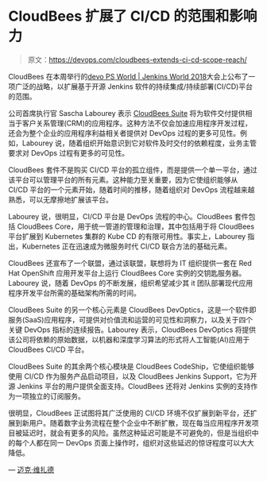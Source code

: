 # CloudBees 扩展了 CI/CD 的范围和影响力

> 原文：<https://devops.com/cloudbees-extends-ci-cd-scope-reach/>

CloudBees 在本周举行的[devo PS World | Jenkins World 2018](https://www.cloudbees.com/devops-world/san-francisco)大会上公布了一项广泛的战略，以扩展基于开源 Jenkins 软件的持续集成/持续部署(CI/CD)平台的范围。

公司首席执行官 Sascha Labourey 表示 [CloudBees Suite](https://www.businesswire.com/news/home/20180918005153/en/CloudBees-Announces-Industry’s-End-to-End-Software-Delivery-System) 将为软件交付提供相当于客户关系管理(CRM)的应用程序。这种方法不仅会加速应用程序开发过程，还会为整个企业的应用程序利益相关者提供对 DevOps 过程的更多可见性。例如，Labourey 说，随着组织开始意识到它对软件及时交付的依赖程度，业务主管要求对 DevOps 过程有更多的可见性。

CloudBees 套件不是购买 CI/CD 平台的孤立组件，而是提供一个单一平台，通过该平台可以管理平台的所有元素。这种能力至关重要，因为它使组织能够从 CI/CD 平台的一个元素开始，随着时间的推移，随着组织对 DevOps 流程越来越熟悉，可以无摩擦地扩展该平台。

Labourey 说，很明显，CI/CD 平台是 DevOps 流程的中心。CloudBees 套件包括 CloudBees Core，用于统一管道的管理和治理，其中包括用于将 CloudBees 平台扩展到 Kubernetes 集群的 Kube CD 的有限可用性。事实上，Labourey 指出，Kubernetes 正在迅速成为微服务时代 CI/CD 联合方法的基础元素。

CloudBees 还宣布了一个联盟，通过该联盟，联想将为 IT 组织提供一套在 Red Hat OpenShift 应用开发平台上运行 CloudBees Core 实例的交钥匙服务器。Labourey 说，随着 DevOps 的不断发展，组织希望减少其 it 团队部署现代应用程序开发平台所需的基础架构所需的时间。

CloudBees Suite 的另一个核心元素是 CloudBees DevOptics，这是一个软件即服务(SaaS)应用程序，可提供对价值流和运营的可见性和洞察力，以及关于四个关键 DevOps 指标的连续报告。Labourey 表示，CloudBees DevOptics 将提供该公司将依赖的原始数据，以机器和深度学习算法的形式将人工智能(AI)应用于 CloudBees CI/CD 平台。

CloudBees Suite 的其余两个核心模块是 CloudBees CodeShip，它使组织能够使用 CI/CD 作为服务产品启动项目，以及 CloudBees Jenkins Support，它为开源 Jenkins 平台的用户提供全面支持。CloudBees 还将对 Jenkins 实例的支持作为一项独立的订阅服务。

很明显，CloudBees 正试图将其广泛使用的 CI/CD 环境不仅扩展到新平台，还扩展到新用户。随着数字业务流程在整个企业中不断扩散，现在每当应用程序开发项目被延迟时，就会有更多的风险。虽然这种延迟可能是不可避免的，但是当组织中的每个人都在同一 DevOps 页面上操作时，组织对这些延迟的惊讶程度可以大大降低。

— [迈克·维扎德](https://devops.com/author/mike-vizard/)